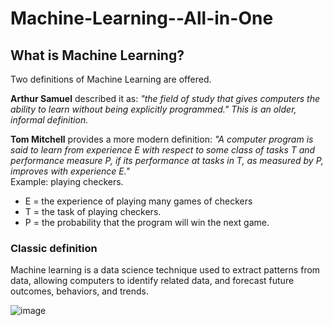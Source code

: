 # Machine-Learning--All-in-One
## What is Machine Learning?

Two definitions of Machine Learning are offered. 

**Arthur Samuel** described it as: *"the field of study that gives computers the ability to learn without being explicitly programmed." This is an older, informal definition.*

**Tom Mitchell** provides a more modern definition: *"A computer program is said to learn from experience E with respect to some class of tasks T and performance measure P, if its performance at tasks in T, as measured by P, improves with experience E."* <br />
Example: playing checkers.
- E = the experience of playing many games of checkers
- T = the task of playing checkers.
- P = the probability that the program will win the next game.

### Classic definition
Machine learning is a data science technique used to extract patterns from data, allowing computers to identify related data, and forecast future outcomes, behaviors, and trends.

![image](https://user-images.githubusercontent.com/92245436/148722635-a3b2f831-d008-4e80-88c2-bf7ef6eb812c.png)
